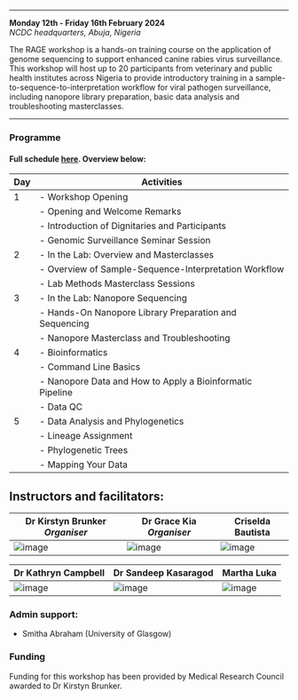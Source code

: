  
---
**Monday 12th - Friday 16th February 2024**  
*NCDC headquarters, Abuja, Nigeria*  

The RAGE workshop is a hands-on training course on the application of genome sequencing to support enhanced canine rabies virus surveillance. This workshop will host up to 20 participants from veterinary and public health institutes across Nigeria to provide introductory training in a sample-to-sequence-to-interpretation workflow for viral pathogen surveillance, including nanopore library preparation, basic data analysis and troubleshooting masterclasses. 

---

### Programme  
#### Full schedule [here](https://docs.google.com/document/d/1w5mgG3cbN5JVdVJ2j8tXv_PpoxpwV6vxsqVjJyuvxkk/edit?usp=sharing). Overview below:  

| Day | Activities                                               |
|-----|----------------------------------------------------------|
| 1   | - Workshop Opening                                       |
|     |   - Opening and Welcome Remarks                           |
|     |   - Introduction of Dignitaries and Participants          |
|     |   - Genomic Surveillance Seminar Session                   |
| 2   | - In the Lab: Overview and Masterclasses                   |
|     |   - Overview of Sample-Sequence-Interpretation Workflow    |
|     |   - Lab Methods Masterclass Sessions                       |
| 3   | - In the Lab: Nanopore Sequencing                          |
|     |   - Hands-On Nanopore Library Preparation and Sequencing   |
|     |   - Nanopore Masterclass and Troubleshooting               |
| 4   | - Bioinformatics                                          |
|     |   - Command Line Basics                                    |
|     |   - Nanopore Data and How to Apply a Bioinformatic Pipeline |
|     |   - Data QC                                                |
| 5   | - Data Analysis and Phylogenetics                          |
|     |   - Lineage Assignment                                     |
|     |   - Phylogenetic Trees                                     |
|     |   - Mapping Your Data                                      |



## Instructors and facilitators:  

|Dr Kirstyn Brunker *Organiser*| Dr Grace Kia *Organiser*    | Criselda Bautista  |
| ------------------ | ------------------ | ------------------ |
| ![image](https://github.com/RAGE-toolkit/RAGE-workshop-2024/assets/10990340/489d7165-0a25-43b6-82c0-faff9f328722)| ![image](https://github.com/RAGE-toolkit/RAGE-workshop-2024/assets/10990340/d7eb7a3c-8c05-4514-ad40-256f7f3d0017)| ![image](https://github.com/RAGE-toolkit/RAGE-workshop-2024/assets/10990340/e8768e05-c43e-412f-83c5-5f6a95837173)|

|Dr Kathryn Campbell | Dr Sandeep Kasaragod | Martha Luka            |
| ------------------ | ------------------ | ------------------ |
| ![image](https://github.com/RAGE-toolkit/RAGE-workshop-2024/assets/10990340/5682ca0d-ffec-4049-bcbe-3276cd83ef1d)| ![image](https://github.com/RAGE-toolkit/RAGE-workshop-2024/assets/10990340/fa5d2ce9-fbe4-4034-8a2f-4877f7405c29)| ![image](https://github.com/RAGE-toolkit/RAGE-workshop-2024/assets/10990340/40fe2756-a8db-4ca3-bfc0-022b61ced5eb)|

### Admin support:  
* Smitha Abraham (University of Glasgow)

### Funding
Funding for this workshop has been provided by Medical Research Council awarded to Dr Kirstyn Brunker.
